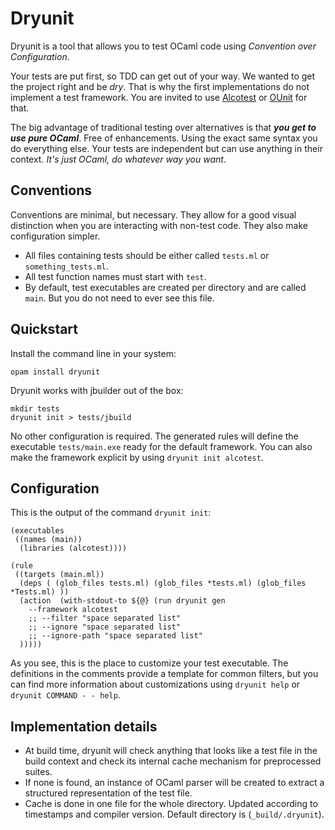 # Dryunit

Dryunit is a tool that allows you to test OCaml code using *Convention over Configuration*.

Your tests are put first, so TDD can get out of your way. We wanted to get the project right and be *dry*. That is why the first implementations do not implement a test framework. You are invited to use [Alcotest][] or [OUnit][] for that.

The big advantage of traditional testing over alternatives is that ***you get to use pure OCaml***. Free of enhancements. Using the exact same syntax you do everything else. Your tests are independent but can use anything in their context. *It's just OCaml, do whatever way you want*.


## Conventions

Conventions are minimal, but necessary. They allow for a good visual distinction when you are interacting with non-test code. They also make configuration simpler.

- All files containing tests should be either called `tests.ml` or `something_tests.ml`.
- All test function names must start with `test`.
- By default, test executables are created per directory and are called `main`. But you do not need to ever see this file.

## Quickstart

Install the command line in your system:

```
opam install dryunit
```

Dryunit works with jbuilder out of the box:

```
mkdir tests
dryunit init > tests/jbuild
```

No other configuration is required. The generated rules will define the executable `tests/main.exe` ready for the default framework. You can also make the framework explicit by using `dryunit init alcotest`.

## Configuration

This is the output of the command `dryunit init`:

```
(executables
 ((names (main))
  (libraries (alcotest))))

(rule
 ((targets (main.ml))
  (deps ( (glob_files tests.ml) (glob_files *tests.ml) (glob_files *Tests.ml) ))
  (action  (with-stdout-to ${@} (run dryunit gen
    --framework alcotest
    ;; --filter "space separated list"
    ;; --ignore "space separated list"
    ;; --ignore-path "space separated list"
  )))))
```

As you see, this is the place to customize your test executable. The definitions in the comments provide a template for common filters, but you can find more information about customizations using `dryunit help` or `dryunit COMMAND - - help`.


## Implementation details

- At build time, dryunit will check anything that looks like a test file in the build context and check its internal cache mechanism for preprocessed suites.
- If none is found, an instance of OCaml parser will be created to extract a structured representation of the test file.
- Cache is done in one file for the whole directory. Updated according to timestamps and compiler version. Default directory is (`_build/.dryunit`).



[alcotest]: https://github.com/mirage/alcotest
[ounit]: http://ounit.forge.ocamlcore.org/documentation.html

